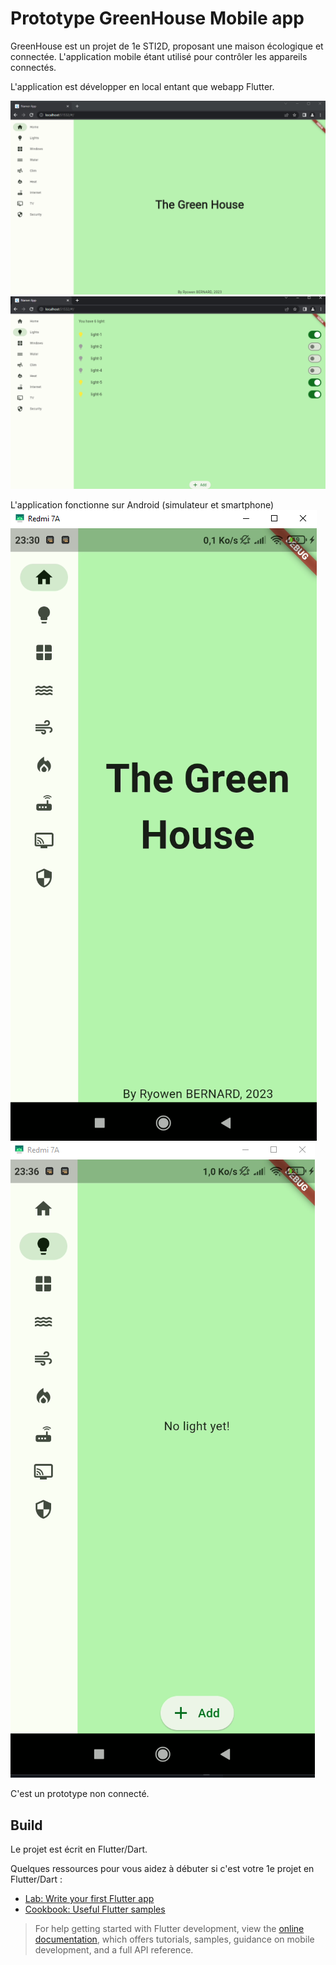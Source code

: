 # Prototype GreenHouse Mobile app

GreenHouse est un projet de 1e STI2D, proposant une maison écologique et connectée. L'application mobile étant utilisé pour contrôler les appareils connectés.

L'application est développer en local entant que webapp Flutter.

![](docs/images/App_HomePage-PC.PNG)
![](docs/images/App_LightsPage-PC.PNG)

L'application fonctionne sur Android (simulateur et smartphone)
![](docs/images/App_HomePage-Tel.PNG)
![](docs/images/App_LightsPage-Tel.PNG)

C'est un prototype non connecté.

## Build

Le projet est écrit en Flutter/Dart.

Quelques ressources pour vous aidez à débuter si c'est votre 1e projet en Flutter/Dart :

- [Lab: Write your first Flutter app](https://docs.flutter.dev/get-started/codelab)
- [Cookbook: Useful Flutter samples](https://docs.flutter.dev/cookbook)

> For help getting started with Flutter development, view the
> [online documentation](https://docs.flutter.dev/), which offers tutorials,
> samples, guidance on mobile development, and a full API reference.
